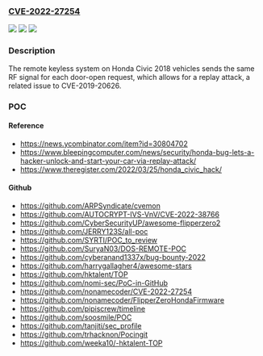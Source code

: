 ### [CVE-2022-27254](https://cve.mitre.org/cgi-bin/cvename.cgi?name=CVE-2022-27254)
![](https://img.shields.io/static/v1?label=Product&message=n%2Fa&color=blue)
![](https://img.shields.io/static/v1?label=Version&message=n%2Fa&color=blue)
![](https://img.shields.io/static/v1?label=Vulnerability&message=n%2Fa&color=brighgreen)

### Description

The remote keyless system on Honda Civic 2018 vehicles sends the same RF signal for each door-open request, which allows for a replay attack, a related issue to CVE-2019-20626.

### POC

#### Reference
- https://news.ycombinator.com/item?id=30804702
- https://www.bleepingcomputer.com/news/security/honda-bug-lets-a-hacker-unlock-and-start-your-car-via-replay-attack/
- https://www.theregister.com/2022/03/25/honda_civic_hack/

#### Github
- https://github.com/ARPSyndicate/cvemon
- https://github.com/AUTOCRYPT-IVS-VnV/CVE-2022-38766
- https://github.com/CyberSecurityUP/awesome-flipperzero2
- https://github.com/JERRY123S/all-poc
- https://github.com/SYRTI/POC_to_review
- https://github.com/SuryaN03/DOS-REMOTE-POC
- https://github.com/cyberanand1337x/bug-bounty-2022
- https://github.com/harrygallagher4/awesome-stars
- https://github.com/hktalent/TOP
- https://github.com/nomi-sec/PoC-in-GitHub
- https://github.com/nonamecoder/CVE-2022-27254
- https://github.com/nonamecoder/FlipperZeroHondaFirmware
- https://github.com/pipiscrew/timeline
- https://github.com/soosmile/POC
- https://github.com/tanjiti/sec_profile
- https://github.com/trhacknon/Pocingit
- https://github.com/weeka10/-hktalent-TOP

